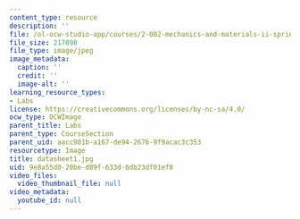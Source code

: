 ```yaml
---
content_type: resource
description: ''
file: /ol-ocw-studio-app/courses/2-002-mechanics-and-materials-ii-spring-2004/9e8a55d020bed89f633d6db23df01ef8_datasheet1.jpg
file_size: 217098
file_type: image/jpeg
image_metadata:
  caption: ''
  credit: ''
  image-alt: ''
learning_resource_types:
- Labs
license: https://creativecommons.org/licenses/by-nc-sa/4.0/
ocw_type: OCWImage
parent_title: Labs
parent_type: CourseSection
parent_uid: aacc981b-a167-de94-2676-9f9acac3c353
resourcetype: Image
title: datasheet1.jpg
uid: 9e8a55d0-20be-d89f-633d-6db23df01ef8
video_files:
  video_thumbnail_file: null
video_metadata:
  youtube_id: null
---
```

